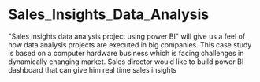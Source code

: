 # Sales_Insights_Data_Analysis
"Sales insights data analysis project using power BI" will give us a feel of how data analysis projects are executed in big companies. This case study is based on a computer hardware business which is facing challenges in dynamically changing market. Sales director would like to build power BI dashboard that can give him real time sales insights
